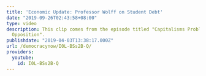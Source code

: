 ```yaml
---
title: 'Economic Update: Professor Wolff on Student Debt'
date: "2019-09-26T02:43:58+08:00"
type: video
description: This clip comes from the episode titled "Capitalisms Problems Provoke
  Opposition".
publishdate: "2019-04-03T13:38:17.000Z"
url: /democracynow/I0L-BSs2B-Q/
providers:
  youtube:
    id: I0L-BSs2B-Q
---
```

